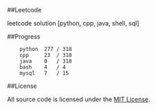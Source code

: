 ##Leetcode

leetcode solution [python, cpp, java, shell, sql]

##Progress

```	
    python  277 / 318
    cpp     23  / 318
    java    0   / 318
    bash    4   / 4
    mysql   7   / 15
```

##License

All source code is licensed under the [MIT License](https://raw.githubusercontent.com/luosch/leetcode/master/LICENSE).
